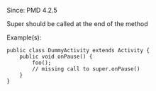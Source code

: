 Since: PMD 4.2.5

Super should be called at the end of the method

Example(s):
```
public class DummyActivity extends Activity {
    public void onPause() {
        foo();
        // missing call to super.onPause()
    }
}
```
